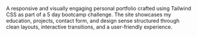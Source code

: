 A responsive and visually engaging personal portfolio crafted using Tailwind CSS as part of a 5 day bootcamp challenge. The site showcases my education, projects, contact form, and design sense structured through clean layouts, interactive transitions, and a user-friendly experience. 
